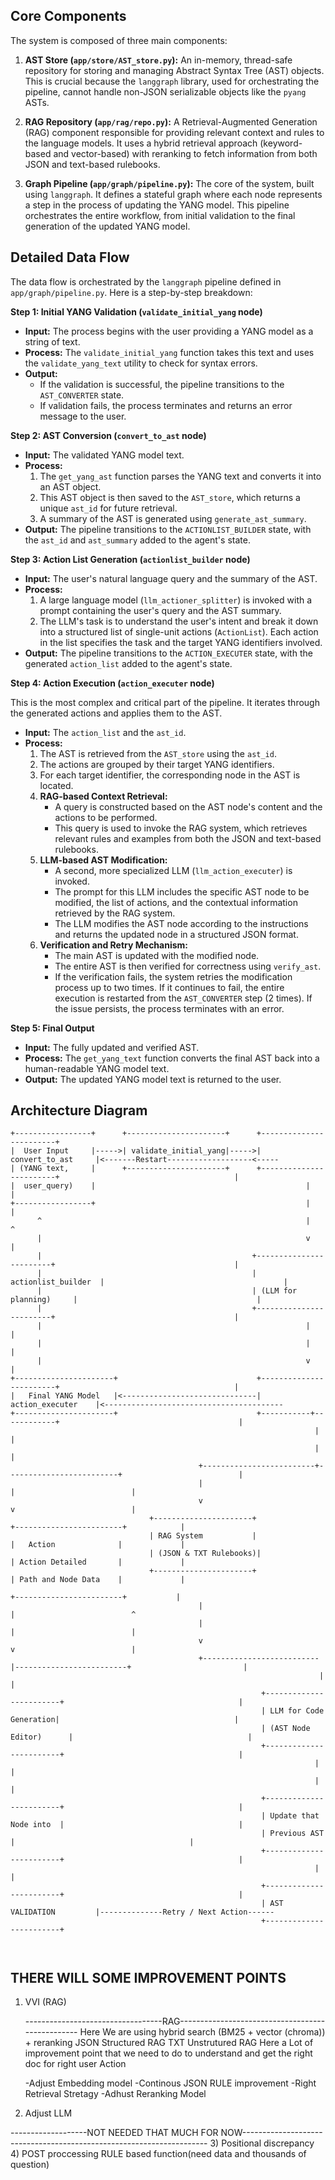 ## Core Components

The system is composed of three main components:

1.  **AST Store (`app/store/AST_store.py`):** An in-memory, thread-safe repository for storing and managing Abstract Syntax Tree (AST) objects. This is crucial because the `langgraph` library, used for orchestrating the pipeline, cannot handle non-JSON serializable objects like the `pyang` ASTs.

2.  **RAG Repository (`app/rag/repo.py`):** A Retrieval-Augmented Generation (RAG) component responsible for providing relevant context and rules to the language models. It uses a hybrid retrieval approach (keyword-based and vector-based) with reranking to fetch information from both JSON and text-based rulebooks.

3.  **Graph Pipeline (`app/graph/pipeline.py`):** The core of the system, built using `langgraph`. It defines a stateful graph where each node represents a step in the process of updating the YANG model. This pipeline orchestrates the entire workflow, from initial validation to the final generation of the updated YANG model.

## Detailed Data Flow

The data flow is orchestrated by the `langgraph` pipeline defined in `app/graph/pipeline.py`. Here is a step-by-step breakdown:

**Step 1: Initial YANG Validation (`validate_initial_yang` node)**

*   **Input:** The process begins with the user providing a YANG model as a string of text.
*   **Process:** The `validate_initial_yang` function takes this text and uses the `validate_yang_text` utility to check for syntax errors.
*   **Output:**
    *   If the validation is successful, the pipeline transitions to the `AST_CONVERTER` state.
    *   If validation fails, the process terminates and returns an error message to the user.

**Step 2: AST Conversion (`convert_to_ast` node)**

*   **Input:** The validated YANG model text.
*   **Process:**
    1.  The `get_yang_ast` function parses the YANG text and converts it into an AST object.
    2.  This AST object is then saved to the `AST_store`, which returns a unique `ast_id` for future retrieval.
    3.  A summary of the AST is generated using `generate_ast_summary`.
*   **Output:** The pipeline transitions to the `ACTIONLIST_BUILDER` state, with the `ast_id` and `ast_summary` added to the agent's state.

**Step 3: Action List Generation (`actionlist_builder` node)**

*   **Input:** The user's natural language query and the summary of the AST.
*   **Process:**
    1.  A large language model (`llm_actioner_splitter`) is invoked with a prompt containing the user's query and the AST summary.
    2.  The LLM's task is to understand the user's intent and break it down into a structured list of single-unit actions (`ActionList`). Each action in the list specifies the task and the target YANG identifiers involved.
*   **Output:** The pipeline transitions to the `ACTION_EXECUTER` state, with the generated `action_list` added to the agent's state.

**Step 4: Action Execution (`action_executer` node)**

This is the most complex and critical part of the pipeline. It iterates through the generated actions and applies them to the AST.

*   **Input:** The `action_list` and the `ast_id`.
*   **Process:**
    1.  The AST is retrieved from the `AST_store` using the `ast_id`.
    2.  The actions are grouped by their target YANG identifiers.
    3.  For each target identifier, the corresponding node in the AST is located.
    4.  **RAG-based Context Retrieval:**
        *   A query is constructed based on the AST node's content and the actions to be performed.
        *   This query is used to invoke the RAG system, which retrieves relevant rules and examples from both the JSON and text-based rulebooks.
    5.  **LLM-based AST Modification:**
        *   A second, more specialized LLM (`llm_action_executer`) is invoked.
        *   The prompt for this LLM includes the specific AST node to be modified, the list of actions, and the contextual information retrieved by the RAG system.
        *   The LLM modifies the AST node according to the instructions and returns the updated node in a structured JSON format.
    6.  **Verification and Retry Mechanism:**
        *   The main AST is updated with the modified node.
        *   The entire AST is then verified for correctness using `verify_ast`.
        *   If the verification fails, the system retries the modification process up to two times. If it continues to fail, the entire execution is restarted from the `AST_CONVERTER` step (2 times). If the issue persists, the process terminates with an error.

**Step 5: Final Output**

*   **Input:** The fully updated and verified AST.
*   **Process:** The `get_yang_text` function converts the final AST back into a human-readable YANG model text.
*   **Output:** The updated YANG model text is returned to the user.

## Architecture Diagram

```
+-----------------+      +----------------------+      +------------------------+
|  User Input     |----->| validate_initial_yang|----->|     convert_to_ast     |<-------Restart-------------------<-----
| (YANG text,     |      +----------------------+      +------------------------+                                       |
|  user_query)    |                                               |                                                     |
+-----------------+                                               |                                                     |
      ^                                                           |                                                     ^
      |                                                           v                                                     |
      |                                               +------------------------+                                        |
      |                                               |    actionlist_builder  |                                        |
      |                                               | (LLM for planning)     |                                        |
      |                                               +------------------------+                                        |
      |                                                           |                                                     |
      |                                                           |                                                     |
      |                                                           v                                                     |
+----------------------+                               +------------------------+                                       |
|   Final YANG Model   |<------------------------------|     action_executer    |<----------------------------------------
+----------------------+                               +-----------+------------+                                        |
                                                                    |                                                    |
                                                                    |                                                    |
                                          +-------------------------+-------------------------+                          |
                                          |                                                   |                          |
                                          v                                                   v                          |
                               +----------------------+                            +------------------------+            |
                               | RAG System           |                            |   Action              |             |
                               | (JSON & TXT Rulebooks)|                           | Action Detailed       |             |
                               +----------------------+                            | Path and Node Data    |             |
                                                                                    +------------------------+           |
                                          |                                                   |                          ^
                                          |                                                   |                          |
                                          v                                                   v                          |
                                          +--------------------------|-------------------------+                         |
                                                                     |                                                   |
                                                        +------------------------+                                       |
                                                        | LLM for Code Generation|                                       |
                                                        | (AST Node Editor)      |                                       |
                                                        +------------------------+                                       |
                                                                    |                                                    |
                                                                    |                                                    |
                                                        +------------------------+                                       |
                                                        | Update that Node into  |                                       |
                                                        | Previous AST           |                                       |
                                                        +------------------------+                                       |
                                                                    |                                                    |
                                                        +------------------------+                                       |
                                                        | AST VALIDATION         |--------------Retry / Next Action------        
                                                        +------------------------+



```


## THERE WILL SOME IMPROVEMENT POINTS


1) VVI (RAG)

    ----------------------------------RAG-------------------------------------------------
    Here We are using hybrid search (BM25 + vector (chroma)) + reranking
            JSON Structured RAG 
            TXT Unstrutured RAG
    Here a Lot of improvement point that we need to do to understand and get the right doc for right user Action


    -Adjust Embedding model
    -Continous JSON RULE improvement
    -Right Retrieval Stretagy
    -Adhust Reranking Model

2)  Adjust LLM


-------------------NOT NEEDED THAT MUCH FOR NOW---------------------------------------------------------------------
3)  Positional discrepancy
4)  POST proccessing RULE based function(need data and thousands of question)